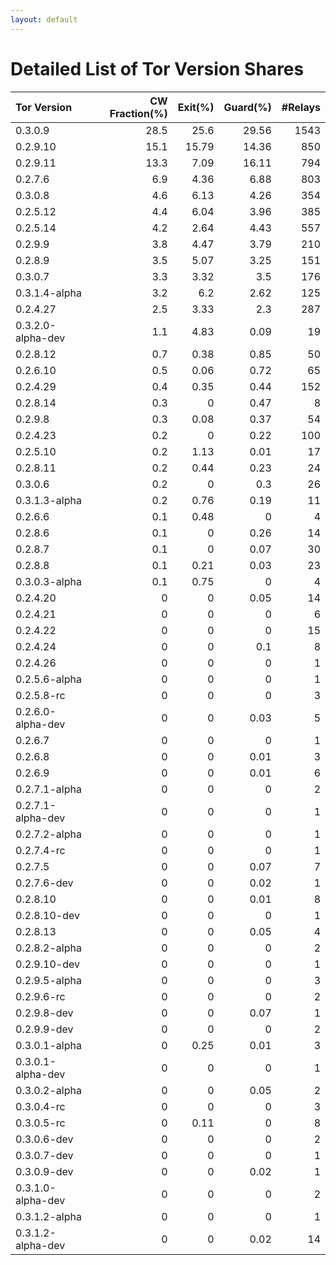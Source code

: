 ```yaml
---
layout: default
---
```



# Detailed List of Tor Version Shares

| Tor Version       |   CW Fraction(%) |   Exit(%) |   Guard(%) |   #Relays |
|:------------------|-----------------:|----------:|-----------:|----------:|
| 0.3.0.9           |             28.5 |     25.6  |      29.56 |      1543 |
| 0.2.9.10          |             15.1 |     15.79 |      14.36 |       850 |
| 0.2.9.11          |             13.3 |      7.09 |      16.11 |       794 |
| 0.2.7.6           |              6.9 |      4.36 |       6.88 |       803 |
| 0.3.0.8           |              4.6 |      6.13 |       4.26 |       354 |
| 0.2.5.12          |              4.4 |      6.04 |       3.96 |       385 |
| 0.2.5.14          |              4.2 |      2.64 |       4.43 |       557 |
| 0.2.9.9           |              3.8 |      4.47 |       3.79 |       210 |
| 0.2.8.9           |              3.5 |      5.07 |       3.25 |       151 |
| 0.3.0.7           |              3.3 |      3.32 |       3.5  |       176 |
| 0.3.1.4-alpha     |              3.2 |      6.2  |       2.62 |       125 |
| 0.2.4.27          |              2.5 |      3.33 |       2.3  |       287 |
| 0.3.2.0-alpha-dev |              1.1 |      4.83 |       0.09 |        19 |
| 0.2.8.12          |              0.7 |      0.38 |       0.85 |        50 |
| 0.2.6.10          |              0.5 |      0.06 |       0.72 |        65 |
| 0.2.4.29          |              0.4 |      0.35 |       0.44 |       152 |
| 0.2.8.14          |              0.3 |      0    |       0.47 |         8 |
| 0.2.9.8           |              0.3 |      0.08 |       0.37 |        54 |
| 0.2.4.23          |              0.2 |      0    |       0.22 |       100 |
| 0.2.5.10          |              0.2 |      1.13 |       0.01 |        17 |
| 0.2.8.11          |              0.2 |      0.44 |       0.23 |        24 |
| 0.3.0.6           |              0.2 |      0    |       0.3  |        26 |
| 0.3.1.3-alpha     |              0.2 |      0.76 |       0.19 |        11 |
| 0.2.6.6           |              0.1 |      0.48 |       0    |         4 |
| 0.2.8.6           |              0.1 |      0    |       0.26 |        14 |
| 0.2.8.7           |              0.1 |      0    |       0.07 |        30 |
| 0.2.8.8           |              0.1 |      0.21 |       0.03 |        23 |
| 0.3.0.3-alpha     |              0.1 |      0.75 |       0    |         4 |
| 0.2.4.20          |              0   |      0    |       0.05 |        14 |
| 0.2.4.21          |              0   |      0    |       0    |         6 |
| 0.2.4.22          |              0   |      0    |       0    |        15 |
| 0.2.4.24          |              0   |      0    |       0.1  |         8 |
| 0.2.4.26          |              0   |      0    |       0    |         1 |
| 0.2.5.6-alpha     |              0   |      0    |       0    |         1 |
| 0.2.5.8-rc        |              0   |      0    |       0    |         3 |
| 0.2.6.0-alpha-dev |              0   |      0    |       0.03 |         5 |
| 0.2.6.7           |              0   |      0    |       0    |         1 |
| 0.2.6.8           |              0   |      0    |       0.01 |         3 |
| 0.2.6.9           |              0   |      0    |       0.01 |         6 |
| 0.2.7.1-alpha     |              0   |      0    |       0    |         2 |
| 0.2.7.1-alpha-dev |              0   |      0    |       0    |         1 |
| 0.2.7.2-alpha     |              0   |      0    |       0    |         1 |
| 0.2.7.4-rc        |              0   |      0    |       0    |         1 |
| 0.2.7.5           |              0   |      0    |       0.07 |         7 |
| 0.2.7.6-dev       |              0   |      0    |       0.02 |         1 |
| 0.2.8.10          |              0   |      0    |       0.01 |         8 |
| 0.2.8.10-dev      |              0   |      0    |       0    |         1 |
| 0.2.8.13          |              0   |      0    |       0.05 |         4 |
| 0.2.8.2-alpha     |              0   |      0    |       0    |         2 |
| 0.2.9.10-dev      |              0   |      0    |       0    |         1 |
| 0.2.9.5-alpha     |              0   |      0    |       0    |         3 |
| 0.2.9.6-rc        |              0   |      0    |       0    |         2 |
| 0.2.9.8-dev       |              0   |      0    |       0.07 |         1 |
| 0.2.9.9-dev       |              0   |      0    |       0    |         2 |
| 0.3.0.1-alpha     |              0   |      0.25 |       0.01 |         3 |
| 0.3.0.1-alpha-dev |              0   |      0    |       0    |         1 |
| 0.3.0.2-alpha     |              0   |      0    |       0.05 |         2 |
| 0.3.0.4-rc        |              0   |      0    |       0    |         3 |
| 0.3.0.5-rc        |              0   |      0.11 |       0    |         8 |
| 0.3.0.6-dev       |              0   |      0    |       0    |         2 |
| 0.3.0.7-dev       |              0   |      0    |       0    |         1 |
| 0.3.0.9-dev       |              0   |      0    |       0.02 |         1 |
| 0.3.1.0-alpha-dev |              0   |      0    |       0    |         2 |
| 0.3.1.2-alpha     |              0   |      0    |       0    |         1 |
| 0.3.1.2-alpha-dev |              0   |      0    |       0.02 |        14 |
